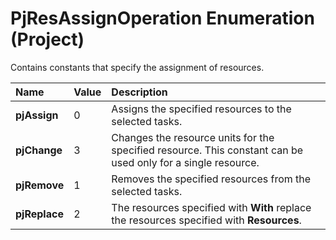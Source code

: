 
# PjResAssignOperation Enumeration (Project)

Contains constants that specify the assignment of resources.



|**Name**|**Value**|**Description**|
|:-----|:-----|:-----|
| **pjAssign**|0|Assigns the specified resources to the selected tasks.|
| **pjChange**|3|Changes the resource units for the specified resource. This constant can be used only for a single resource.|
| **pjRemove**|1|Removes the specified resources from the selected tasks.|
| **pjReplace**|2|The resources specified with  **With** replace the resources specified with **Resources**.|
